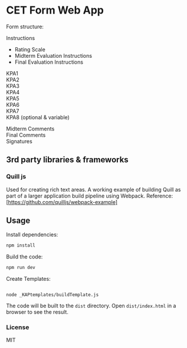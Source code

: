 # CET Form Web App

Form structure:

Instructions  

- Rating Scale
- Midterm Evaluation Instructions
- Final Evaluation Instructions

KPA1  
KPA2  
KPA3  
KPA4  
KPA5  
KPA6  
KPA7  
KPA8 (optional & variable)

Midterm Comments  
Final Comments  
Signatures  

## 3rd party libraries & frameworks

### Quill js

Used for creating rich text areas.
A working example of building Quill as part of a larger application build pipeline using Webpack.
Reference: [https://github.com/quilljs/webpack-example]  

## Usage

Install dependencies:

```bash
npm install
```

Build the code:

```bash
npm run dev
```

Create Templates:

```node

node _KAPtemplates/buildTemplate.js
```

The code will be built to the `dist` directory. Open `dist/index.html` in a browser to see the result.

### License

MIT
